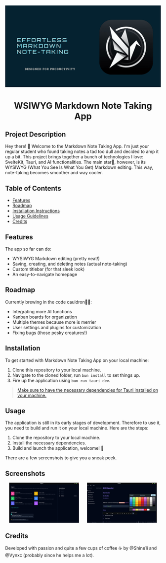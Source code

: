<p align="center">
  <img src="./static/banner.png" alt="Markdown Note Taking App Banner" width="600">
</p>

<h1 align="center"> WSIWYG Markdown Note Taking App</h1>

## Project Description

Hey there! 👋 Welcome to the Markdown Note Taking App. I'm just your regular student who found taking notes a tad too dull and decided to amp it up a bit. This project brings together a bunch of technologies I love: SvelteKit, Tauri, and AI functionalities. The main star🌟, however, is its WYSIWYG (What You See Is What You Get) Markdown editing. This way, note-taking becomes smoother and way cooler.

## Table of Contents
- [Features](#features)
- [Roadmap](#roadmap)
- [Installation Instructions](#installation)
- [Usage Guidelines](#usage)
- [Credits](#credits)

## Features
The app so far can do:
- WYSIWYG Markdown editing (pretty neat!)
- Saving, creating, and deleting notes (actual note-taking)
- Custom titlebar (for that sleek look)
- An easy-to-navigate homepage

## Roadmap
Currently brewing in the code cauldron🧙‍♂️:
- Integrating more AI functions
- Kanban boards for organization
- Multiple themes because more is merrier
- User settings and plugins for customization
- Fixing bugs (those pesky creatures!)

## Installation

To get started with Markdown Note Taking App on your local machine:

1. Clone this repository to your local machine.
2. Navigate to the cloned folder, run `bun install` to set things up.
3. Fire up the application using `bun run tauri dev`.
> [Make sure to have the necessary dependencies for Tauri installed on your machine.](https://tauri.app/v1/guides/getting-started/prerequisites)
## Usage
The application is still in its early stages of development. 
Therefore to use it, you need to build and run it on your local machine.
Here are the steps:

1. Clone the repository to your local machine. 
2. Install the necessary dependencies.
3. Build and launch the application, welcome! 🎉


There are a few screenshots to give you a sneak peek. 

## Screenshots
<div style="display: flex; justify-content: space-around;">
  <img src="./static/homepage.png" alt="Main Interface Screenshot" width="45%">
  <img src="./static/editor.png" alt="Note Editing Screenshot" width="45%">
</div>

## Credits

Developed with passion and quite a few cups of coffee ☕ by @Shine1i and @Vynxc (probably since he helps me a lot).
